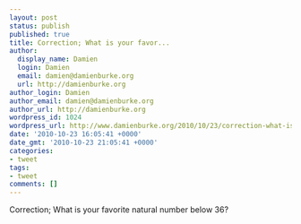 ```yaml
---
layout: post
status: publish
published: true
title: Correction; What is your favor...
author:
  display_name: Damien
  login: Damien
  email: damien@damienburke.org
  url: http://damienburke.org
author_login: Damien
author_email: damien@damienburke.org
author_url: http://damienburke.org
wordpress_id: 1024
wordpress_url: http://www.damienburke.org/2010/10/23/correction-what-is-your-favor/
date: '2010-10-23 16:05:41 +0000'
date_gmt: '2010-10-23 21:05:41 +0000'
categories:
- tweet
tags:
- tweet
comments: []
---
```

<p>Correction; What is your favorite natural number below 36?</p>
